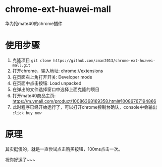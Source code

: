 # chrome-ext-huawei-mall
华为抢mate40的chrome插件

# 使用步骤
1. 克隆项目
`git clone https://github.com/zman2013/chrome-ext-huawei-mall.git`
2. 打开chrome，输入地址: chrome://extensions
3. 在页面右上角打开开关: Developer mode
4. 在页面中点击按钮: Load unpacked
5. 在弹出的文件选择窗口中选择上面克隆的项目
6. 打开mate40商品主页: https://m.vmall.com/product/10086368169358.html#10086767194866
7. 此时程序已经开始运行了，可以打开chrome控制台确认，console中会输出`click buy now`

# 原理
其实挺傻的，就是一直尝试点击购买按钮，100ms点击一次。

祝你好运了~~~
